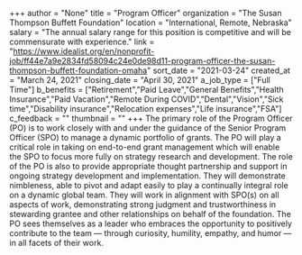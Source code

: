 +++
author = "None"
title = "Program Officer"
organization = "The Susan Thompson Buffett Foundation"
location = "International, Remote, Nebraska"
salary = "The annual salary range for this position is competitive and will be commensurate with experience."
link = "https://www.idealist.org/en/nonprofit-job/ff44e7a9e2834fd58094c24e0de98d11-program-officer-the-susan-thompson-buffett-foundation-omaha"
sort_date = "2021-03-24"
created_at = "March 24, 2021"
closing_date = "April 30, 2021"
a_job_type = ["Full Time"]
b_benefits = ["Retirement","Paid Leave","General Benefits","Health Insurance","Paid Vacation","Remote During COVID","Dental","Vision","Sick time","Disability insurance","Relocation expenses","Life insurance","FSA"]
c_feedback = ""
thumbnail = ""
+++
The primary role of the Program Officer (PO) is to work closely with and under the guidance of the Senior Program Officer (SPO) to manage a dynamic portfolio of grants. The PO will play a critical role in taking on end-to-end grant management which will enable the SPO to focus more fully on strategy research and development. The role of the PO is also to provide appropriate thought partnership and support in ongoing strategy development and implementation. They will demonstrate nimbleness, able to pivot and adapt easily to play a continually integral role on a dynamic global team. They will work in alignment with SPO(s) on all aspects of work, demonstrating strong judgment and trustworthiness in stewarding grantee and other relationships on behalf of the foundation. The PO sees themselves as a leader who embraces the opportunity to positively contribute to the team — through curiosity, humility, empathy, and humor — in all facets of their work. 